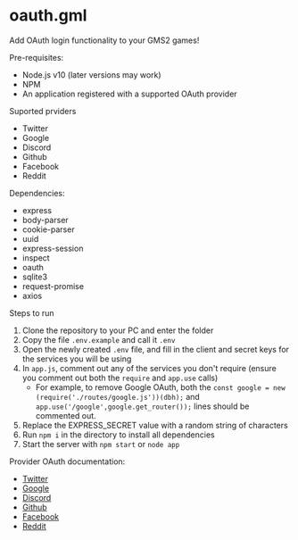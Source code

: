 # oauth.gml

Add OAuth login functionality to your GMS2 games!

Pre-requisites:
 - Node.js v10 (later versions may work)
 - NPM 
 - An application registered with a supported OAuth provider

Suported prviders
 - Twitter
 - Google
 - Discord
 - Github
 - Facebook
 - Reddit


Dependencies:
 - express
 - body-parser
 - cookie-parser
 - uuid
 - express-session
 - inspect
 - oauth
 - sqlite3
 - request-promise
 - axios

Steps to run

1. Clone the repository to your PC and enter the folder
2. Copy the file `.env.example` and call it `.env`
3. Open the newly created `.env` file, and fill in the client and secret keys for the services you will be using
4. In `app.js`, comment out any of the services you don't require (ensure you comment out both the `require` and `app.use` calls)
    - For example, to remove Google OAuth, both the `const google = new (require('./routes/google.js'))(dbh);` and `app.use('/google',google.get_router());` lines should be commented out.
5. Replace the EXPRESS_SECRET value with a random string of characters 
6. Run `npm i` in the directory to install all dependencies
7. Start the server with `npm start` or `node app`


Provider OAuth documentation:
 - [Twitter](https://developer.twitter.com/en/docs/basics/authentication/overview/oauth)
 - [Google](https://developers.google.com/identity/protocols/OAuth2)
 - [Discord](https://discordapp.com/developers/docs/topics/oauth2)
 - [Github](https://developer.github.com/apps/building-oauth-apps/)
 - [Facebook](https://developers.facebook.com/docs/facebook-login/manually-build-a-login-flow/)
 - [Reddit](https://github.com/reddit-archive/reddit/wiki/oauth2-quick-start-example)